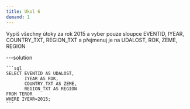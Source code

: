 ```yaml
---
title: Úkol 6
demand: 1
---
```


Vypiš všechny útoky za rok 2015 a vyber pouze sloupce EVENTID, IYEAR, COUNTRY_TXT, REGION_TXT a přejmenuj je na UDALOST, ROK, ZEME, REGION

---solution

    ```sql
    SELECT EVENTID AS UDALOST,
           IYEAR AS ROK,
           COUNTRY_TXT AS ZEME,
           REGION_TXT AS REGION
    FROM TEROR
    WHERE IYEAR=2015;
    ```
